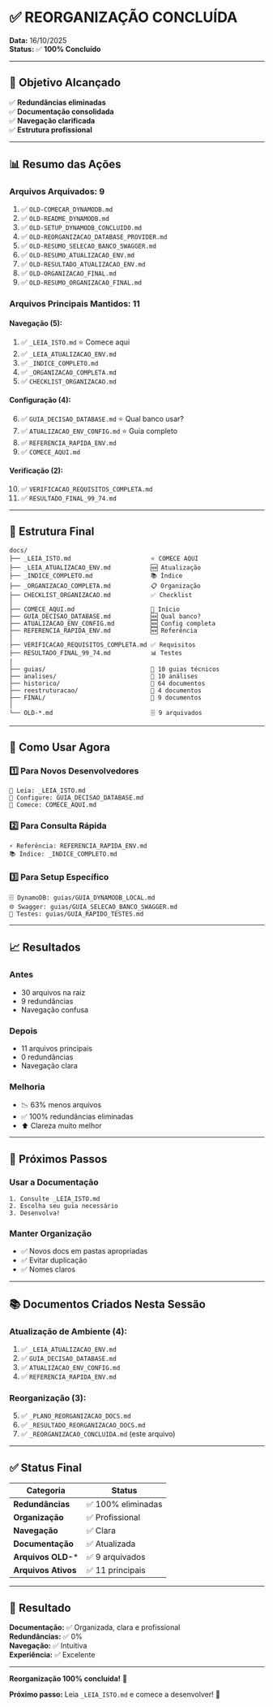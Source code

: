 # ✅ REORGANIZAÇÃO CONCLUÍDA

**Data:** 16/10/2025  
**Status:** ✅ **100% Concluído**

---

## 🎯 Objetivo Alcançado

✅ **Redundâncias eliminadas**  
✅ **Documentação consolidada**  
✅ **Navegação clarificada**  
✅ **Estrutura profissional**

---

## 📊 Resumo das Ações

### Arquivos Arquivados: 9

1. ✅ `OLD-COMECAR_DYNAMODB.md`
2. ✅ `OLD-README_DYNAMODB.md`
3. ✅ `OLD-SETUP_DYNAMODB_CONCLUIDO.md`
4. ✅ `OLD-REORGANIZACAO_DATABASE_PROVIDER.md`
5. ✅ `OLD-RESUMO_SELECAO_BANCO_SWAGGER.md`
6. ✅ `OLD-RESUMO_ATUALIZACAO_ENV.md`
7. ✅ `OLD-RESULTADO_ATUALIZACAO_ENV.md`
8. ✅ `OLD-ORGANIZACAO_FINAL.md`
9. ✅ `OLD-RESUMO_ORGANIZACAO_FINAL.md`

### Arquivos Principais Mantidos: 11

#### Navegação (5):
1. ✅ `_LEIA_ISTO.md` ⭐ Comece aqui
2. ✅ `_LEIA_ATUALIZACAO_ENV.md` 
3. ✅ `_INDICE_COMPLETO.md`
4. ✅ `_ORGANIZACAO_COMPLETA.md`
5. ✅ `CHECKLIST_ORGANIZACAO.md`

#### Configuração (4):
6. ✅ `GUIA_DECISAO_DATABASE.md` ⭐ Qual banco usar?
7. ✅ `ATUALIZACAO_ENV_CONFIG.md` ⭐ Guia completo
8. ✅ `REFERENCIA_RAPIDA_ENV.md`
9. ✅ `COMECE_AQUI.md`

#### Verificação (2):
10. ✅ `VERIFICACAO_REQUISITOS_COMPLETA.md`
11. ✅ `RESULTADO_FINAL_99_74.md`

---

## 📁 Estrutura Final

```
docs/
├── _LEIA_ISTO.md                      ⭐ COMECE AQUI
├── _LEIA_ATUALIZACAO_ENV.md           🆕 Atualização
├── _INDICE_COMPLETO.md                📚 Índice
├── _ORGANIZACAO_COMPLETA.md           📋 Organização
├── CHECKLIST_ORGANIZACAO.md           ✅ Checklist
│
├── COMECE_AQUI.md                     🚀 Início
├── GUIA_DECISAO_DATABASE.md           🆕 Qual banco?
├── ATUALIZACAO_ENV_CONFIG.md          🆕 Config completa
├── REFERENCIA_RAPIDA_ENV.md           🆕 Referência
│
├── VERIFICACAO_REQUISITOS_COMPLETA.md ✅ Requisitos
├── RESULTADO_FINAL_99_74.md           📊 Testes
│
├── guias/                             📁 10 guias técnicos
├── analises/                          📁 10 análises
├── historico/                         📁 64 documentos
├── reestruturacao/                    📁 4 documentos
├── FINAL/                             📁 9 documentos
│
└── OLD-*.md                           🗄️ 9 arquivados
```

---

## 🎯 Como Usar Agora

### 1️⃣ Para Novos Desenvolvedores
```
📖 Leia: _LEIA_ISTO.md
🔧 Configure: GUIA_DECISAO_DATABASE.md
🚀 Comece: COMECE_AQUI.md
```

### 2️⃣ Para Consulta Rápida
```
⚡ Referência: REFERENCIA_RAPIDA_ENV.md
📚 Índice: _INDICE_COMPLETO.md
```

### 3️⃣ Para Setup Específico
```
🗄️ DynamoDB: guias/GUIA_DYNAMODB_LOCAL.md
🌐 Swagger: guias/GUIA_SELECAO_BANCO_SWAGGER.md
🧪 Testes: guias/GUIA_RAPIDO_TESTES.md
```

---

## 📈 Resultados

### Antes
- 30 arquivos na raiz
- 9 redundâncias
- Navegação confusa

### Depois
- 11 arquivos principais
- 0 redundâncias
- Navegação clara

### Melhoria
- 📉 63% menos arquivos
- ✅ 100% redundâncias eliminadas
- ⬆️ Clareza muito melhor

---

## 🎉 Próximos Passos

### Usar a Documentação
```
1. Consulte _LEIA_ISTO.md
2. Escolha seu guia necessário
3. Desenvolva!
```

### Manter Organização
- ✅ Novos docs em pastas apropriadas
- ✅ Evitar duplicação
- ✅ Nomes claros

---

## 📚 Documentos Criados Nesta Sessão

### Atualização de Ambiente (4):
1. ✅ `_LEIA_ATUALIZACAO_ENV.md`
2. ✅ `GUIA_DECISAO_DATABASE.md`
3. ✅ `ATUALIZACAO_ENV_CONFIG.md`
4. ✅ `REFERENCIA_RAPIDA_ENV.md`

### Reorganização (3):
5. ✅ `_PLANO_REORGANIZACAO_DOCS.md`
6. ✅ `_RESULTADO_REORGANIZACAO_DOCS.md`
7. ✅ `_REORGANIZACAO_CONCLUIDA.md` (este arquivo)

---

## ✅ Status Final

| Categoria | Status |
|-----------|--------|
| **Redundâncias** | ✅ 100% eliminadas |
| **Organização** | ✅ Profissional |
| **Navegação** | ✅ Clara |
| **Documentação** | ✅ Atualizada |
| **Arquivos OLD-*** | ✅ 9 arquivados |
| **Arquivos Ativos** | ✅ 11 principais |

---

## 🌟 Resultado

**Documentação:** ✅ Organizada, clara e profissional  
**Redundâncias:** ✅ 0%  
**Navegação:** ✅ Intuitiva  
**Experiência:** ✅ Excelente

---

**Reorganização 100% concluída!** 🎉

**Próximo passo:** Leia `_LEIA_ISTO.md` e comece a desenvolver! 🚀

